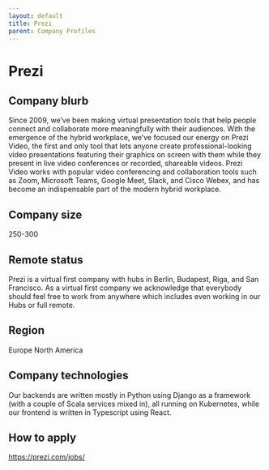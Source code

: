```yaml
---
layout: default
title: Prezi
parent: Company Profiles
---
```


# Prezi

## Company blurb
Since 2009, we’ve been making virtual presentation tools that help people connect and collaborate more meaningfully with their audiences.
With the emergence of the hybrid workplace, we’ve focused our energy on Prezi Video, the first and only tool that lets anyone create professional-looking video presentations featuring their graphics on screen with them while they present in live video conferences or recorded, shareable videos.
Prezi Video works with popular video conferencing and collaboration tools such as Zoom, Microsoft Teams, Google Meet, Slack, and Cisco Webex, and has become an indispensable part of the modern hybrid workplace.


## Company size
250-300


## Remote status
Prezi is a virtual first company with hubs in Berlin, Budapest, Riga, and San Francisco. As a virtual first company we acknowledge that everybody should feel free to work from anywhere which includes even working in our Hubs or full remote.


## Region
Europe
North America


## Company technologies
Our backends are written mostly in Python using Django as a framework (with a couple of Scala services mixed in), all running on Kubernetes, while our frontend is written in Typescript using React.


## How to apply
https://prezi.com/jobs/
